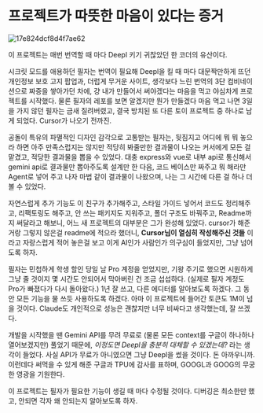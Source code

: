# 프로젝트가 따뜻한 마음이 있다는 증거
![17e824dcf8d4f7ae62](https://github.com/user-attachments/assets/94ab8464-ff07-421d-8d74-379e07401cb8)

이 프로젝트는 매번 번역할 때 마다 Deepl 키기 귀찮았던 한 코더의 유산이다.

시크릿 모드를 애용하던 필자는 번역이 필요해 Deepl을 킬 때 마다 대문짝만하게 뜨던 개인정보 보호 고지 팝업과, 더럽게 무거운 사이트, 생각보다 느린 번역의 3단 컴비네이션으로 짜증을 쌓아가던 차에, 걍 내가 만들어서 써야겠다는 마음을 먹고 야심차게 프로젝트를 시작했다.
물론 필자의 레포를 보면 알겠지만 뭔가 만들겠다 마음 먹고 나면 3일을 가지 않던 필자는 금새 질려버렸고, 결국 방치된 또 다른 토이 프로젝트 중 하나로 남게 되었다. Cursor가 나오기 전까진.

공돌이 특유의 파멸적인 디자인 감각으로 고통받는 필자는, 뒷짐지고 어디에 뭐 뭐 놓으라 하면 아주 만족스럽지는 않지만 적당히 봐줄만한 결과물이 나오는 커서에게 모든 걸 맡겼고, 적당한 결과물을 뽑을 수 있었다.
대충 express와 vue로 내부 api로 통신해서 gemini api로 결과물만 뽑아주도록 설계만 한 다음, 코드 베이스만 짜주고 뭐 해라만 Agent로 넣어 주고 나자 마법 같이 결과물이 나왔으며, 나는 그 시간에 다른 걸 하나 더 볼 수 있었다.

자연스럽게 추가 기능도 이 친구가 추가해주고, 스타일 가이드 넣어서 코드도 정리해주고, 리팩토링도 해주고, 안 쓰는 패키지도 지워주고, 폴더 구조도 바꿔주고, Readme까지 써달라고 해보니, 어느 새 프로젝트의 대부분은 그가 완성해 있었다.
cursor가 해준거랑 그렇지 않은걸 readme에 적으라 했더니, **Cursor님이 열심히 작성해주신 것들** 이라고 자랑스럽게 적어 놓은걸 보고 이게 AI인가 사람인가 의구심이 들었지만, 그냥 넘어도록 하자.

필자는 민첩하게 학생 할인 당일 날 Pro 계정을 얻었지만, 기왕 주기로 했으면 시원하게 그냥 줄 것이지 몇 시간도 안되어서 막아버린 건 조금 섭섭하다. (실제로 필자 계정도 Pro가 빠졌다가 다시 돌아왔다.) 1년 잘 쓰고, 다른 에디터를 알아보도록 하겠다.
그 동안 모든 기능을 물 쓰듯 사용하도록 하겠다. 아마 이 프로젝트에 들어간 토큰도 1M이 넘을 것이다. Claude도 개인적으로 성능은 괜찮지만 너무 비싸다고 생각했는데, 잘 쓰겠다.

개발을 시작했을 땐 Gemini API를 무려 무료로 (물론 모든 context를 구글이 하나하나 열어보겠지만) 풀었기 때문에, *이정도면 Deepl을 충분히 대체할 수 있겠는데?* 라는 생각이 들었다. 사실 API가 무료가 아니였으면 그냥 Deepl을 썼을 것이다. 돈 아까우니까.
이런데다 써먹을 수 있게 해준 구글과 TPU에 감사를 표하며, GOOGL과 GOOG의 무궁한 영광을 기원한다.

이 프로젝트는 필자가 필요한 기능이 생길 때 마다 수정될 것이다. 디버깅은 최소한만 했고, 안되면 각자 왜 안되는지 알아보도록 하자.
